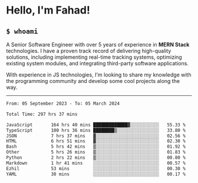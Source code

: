 <h1>Hello, I'm Fahad!</h1>

<h2><code>$ whoami</code></h2>

A Senior Software Engineer with over 5 years of experience in **MERN Stack** technologies. I have a proven track record of delivering high-quality solutions, including implementing real-time tracking systems, optimizing existing system modules, and integrating third-party software applications.

With experience in JS technologies, I'm looking to share my knowledge with the programming community and develop some cool projects along the way.

---

<!--START_SECTION:waka-->

```txt
From: 05 September 2023 - To: 05 March 2024

Total Time: 297 hrs 37 mins

JavaScript       164 hrs 40 mins █████████████▓░░░░░░░░░░░   55.33 %
TypeScript       100 hrs 36 mins ████████▒░░░░░░░░░░░░░░░░   33.80 %
JSON             7 hrs 37 mins   ▓░░░░░░░░░░░░░░░░░░░░░░░░   02.56 %
HTML             6 hrs 51 mins   ▓░░░░░░░░░░░░░░░░░░░░░░░░   02.30 %
Bash             5 hrs 42 mins   ▒░░░░░░░░░░░░░░░░░░░░░░░░   01.92 %
Other            5 hrs 26 mins   ▒░░░░░░░░░░░░░░░░░░░░░░░░   01.83 %
Python           2 hrs 22 mins   ▒░░░░░░░░░░░░░░░░░░░░░░░░   00.80 %
Markdown         1 hr 41 mins    ░░░░░░░░░░░░░░░░░░░░░░░░░   00.57 %
Ezhil            53 mins         ░░░░░░░░░░░░░░░░░░░░░░░░░   00.30 %
YAML             30 mins         ░░░░░░░░░░░░░░░░░░░░░░░░░   00.17 %
```

<!--END_SECTION:waka-->

<!--
**heyFahad/heyFahad** is a ✨ _special_ ✨ repository because its `README.md` (this file) appears on your GitHub profile.

Here are some ideas to get you started:

- 🔭 I’m currently working on ...
- 🌱 I’m currently learning ...
- 👯 I’m looking to collaborate on ...
- 🤔 I’m looking for help with ...
- 💬 Ask me about ...
- 📫 How to reach me: ...
- 😄 Pronouns: ...
- ⚡ Fun fact: ...
-->

